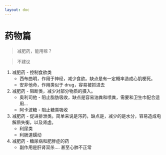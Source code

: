 ```yaml
---
layout: doc
---
```


# 药物篇

> 减肥药，能用嘛？

> 不建议 

1. 减肥药 - 控制食欲类
    - 西布曲明，作用于神经，减少食欲。缺点是有一定概率造成心肌梗死。
    - 安非他命，作用类似于 drug，容易被抓进去
2. 减肥药 - 阻断类，减少对部分物质的摄入。
    - 奥利司他 - 阻止脂肪吸收，缺点是容易油粪和喷粪，需要和卫生巾配合适用...
    - 阿卡波糖 - 阻止糖类吸收
3. 减肥药 - 促进排泄类。简单来说是泻药，缺点是，减少的是水分，容易造成电解质失衡，以及肾虚。
    - 利尿类
    - 利肠道蠕动
4. 减肥药 - 糖尿病和肥胖症的药
    - 副作用是肝肾双杀.... 甚至心肺不正常

